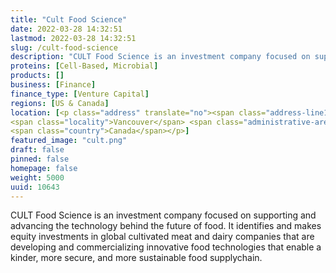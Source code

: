 ```yaml
---
title: "Cult Food Science"
date: 2022-03-28 14:32:51
lastmod: 2022-03-28 14:32:51
slug: /cult-food-science
description: "CULT Food Science is an investment company focused on supporting and advancing the technology behind the future of food. It identifies and makes equity investments in global cultivated meat and dairy companies that are developing and commercializing innovative food technologies that enable a kinder, more secure, and more sustainable food supplychain."
proteins: [Cell-Based, Microbial]
products: []
business: [Finance]
finance_type: [Venture Capital]
regions: [US & Canada]
location: [<p class="address" translate="no"><span class="address-line1">West Pender Street 789</span><br>
<span class="locality">Vancouver</span> <span class="administrative-area">British Columbia</span> <span class="postal-code">V6C 1H2</span><br>
<span class="country">Canada</span></p>]
featured_image: "cult.png"
draft: false
pinned: false
homepage: false
weight: 5000
uuid: 10643
---
```

<p>CULT Food Science is an investment company focused on supporting and advancing the technology behind the future of food. It identifies and makes equity investments in global cultivated meat and dairy companies that are developing and commercializing innovative food technologies that enable a kinder, more secure, and more sustainable food supplychain.</p>
